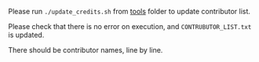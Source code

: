 Please run `./update_credits.sh` from [tools](../../../tools) folder to update contributor list.

Please check that there is no error on execution, and `CONTRUBUTOR_LIST.txt` is updated.

There should be contributor names, line by line.
